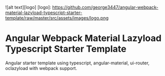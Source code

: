 ![alt text][logo]
 [logo]: https://github.com/george3447/angular-webpack-material-lazyload-typescript-starter-template/raw/master/src/assets/images/logo.png 
# Angular Webpack Material Lazyload Typescript Starter Template
Angular starter template using typescript, angular-material, ui-router, oclazyload with webpack support.
